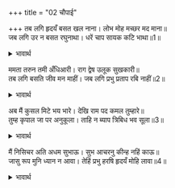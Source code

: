 +++
title = "02 चौपाई"

+++
तब लगि हृदयँ बसत खल नाना। लोभ मोह मच्छर मद माना॥  
जब लगि उर न बसत रघुनाथा। धरें चाप सायक कटि भाथा॥1॥  

<details><summary>भावार्थ</summary>

लोभ, मोह, मत्सर (डाह), मद और मान आदि अनेकों दुष्ट तभी तक हृदय में बसते हैं, जब तक कि धनुष-बाण और कमर में तरकस धारण किए हुए श्री रघुनाथजी हृदय में नहीं बसते॥1॥  
</details>

ममता तरुन तमी अँधिआरी। राग द्वेष उलूक सुखकारी॥  
तब लगि बसति जीव मन माहीं। जब लगि प्रभु प्रताप रबि नाहीं॥2॥  

<details><summary>भावार्थ</summary>

ममता पूर्ण अँधेरी रात है, जो राग-द्वेष रूपी उल्लुओं को सुख देने वाली है। वह (ममता रूपी रात्रि) तभी तक जीव के मन में बसती है, जब तक प्रभु (आप) का प्रताप रूपी सूर्य उदय नहीं होता॥2॥  
</details>

अब मैं कुसल मिटे भय भारे। देखि राम पद कमल तुम्हारे॥  
तुम्ह कृपाल जा पर अनुकूला। ताहि न ब्याप त्रिबिध भव सूला॥3॥  

<details><summary>भावार्थ</summary>

हे श्री रामजी! आपके चरणारविन्द के दर्शन कर अब मैं कुशल से हूँ, मेरे भारी भय मिट गए। हे कृपालु! आप जिस पर अनुकूल होते हैं, उसे तीनों प्रकार के भवशूल (आध्यात्मिक, आधिदैविक और आधिभौतिक ताप) नहीं व्यापते॥3॥  
</details>

मैं निसिचर अति अधम सुभाऊ। सुभ आचरनु कीन्ह नहिं काऊ॥  
जासु रूप मुनि ध्यान न आवा। तेहिं प्रभु हरषि हृदयँ मोहि लावा॥4॥  

<details><summary>भावार्थ</summary>

मैं अत्यन्त नीच स्वभाव का राक्षस हूँ। मैन्ने कभी शुभ आचरण नहीं किया। जिनका रूप मुनियों के भी ध्यान में नहीं आता, उन प्रभु ने स्वयं हर्षित होकर मुझे हृदय से लगा लिया॥4॥  
</details>

